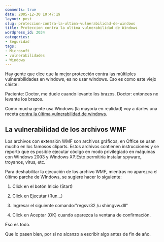 ```yaml
---
comments: true
date: 2005-12-30 10:47:19
layout: post
slug: proteccion-contra-la-ultima-vulnerabilidad-de-windows
title: Proteccion contra la ultima vulnerabilidad de Windows
wordpress_id: 2034
categories:
- Seguridad
tags:
- Microsoft
- vulnerabilidades
- Windows
---
```


Hay gente que dice que la mejor protección contra las múltilples vulnerabilidades en windows, es no usar windows.
Eso es como este viejo chiste:

Paciente: Doctor, me duele cuando levanto los brazos.
Doctor: entonces no levante los brazos.

Como mucha gente usa Windows (la mayoría en realidad) voy a darles una receta [contra la última vulnerabilidad de windows](http://web.archive.org/web/20090426080921/http://www.blogmemes.com/akarru/comment.php?meme_id=302).


## La vulnerabilidad de los archivos WMF


Los archivos con extensión WMF son archivos gráficos, en Office se usan mucho en los famosos cliparts. Estos archivos contienen instrucciones y se reportó que es posible ejecutar código en modo privilegiado en máquinas con WIndows 2003 y Windows XP.Esto permitiría instalar spyware, troyanos, virus, etc.

Para deshabilitar la ejecución de los archivo WMF, mientras no aparezca el último parche de WIndows, se sugiere hacer lo siguiente:



	
  1. Click en el botón Inicio (Start)

	
  2. Click en Ejecutar (Run...)

	
  3. Ingresar el siguiente comando:"regsvr32 /u shimgvw.dll"

	
  4. Click en Aceptar (OK) cuando aparezca la ventana de confirmación.


Eso es todo.

Que lo pasen bien, por si no alcanzo a escribir algo antes de fin de año.


